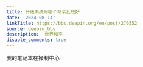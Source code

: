 ```yaml
---
title: 升级系统用哪个命令比较好
date: '2024-08-14'
linkTitle: https://bbs.deepin.org/en/post/276552
source: deepin_bbs
description:  世界和平 
disable_comments: true
---
```

我的笔记本在操制中心
